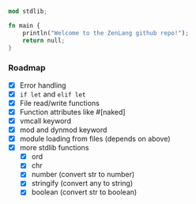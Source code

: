 ```rust
mod stdlib;

fn main {
    println("Welcome to the ZenLang github repo!");
    return null;
}
```
### Roadmap
- [x] Error handling
- [x] `if let` and `elif let`
- [x] File read/write functions
- [x] Function attributes like #[naked]
- [x] vmcall keyword
- [x] mod and dynmod keyword
- [x] module loading from files (depends on above)
- [x] more stdlib functions
  - [x] ord
  - [x] chr
  - [x] number (convert str to number)
  - [x] stringify (convert any to string)
  - [x] boolean (convert str to boolean)
